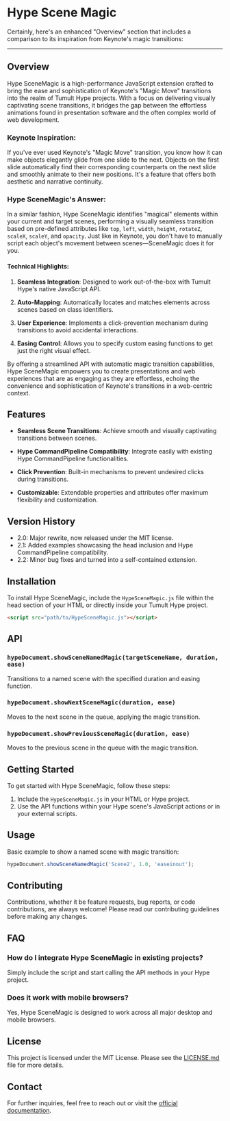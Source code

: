 # Hype Scene Magic

Certainly, here's an enhanced "Overview" section that includes a comparison to its inspiration from Keynote's magic transitions:

---

## Overview

Hype SceneMagic is a high-performance JavaScript extension crafted to bring the ease and sophistication of Keynote's "Magic Move" transitions into the realm of Tumult Hype projects. With a focus on delivering visually captivating scene transitions, it bridges the gap between the effortless animations found in presentation software and the often complex world of web development.

### Keynote Inspiration:

If you've ever used Keynote's "Magic Move" transition, you know how it can make objects elegantly glide from one slide to the next. Objects on the first slide automatically find their corresponding counterparts on the next slide and smoothly animate to their new positions. It's a feature that offers both aesthetic and narrative continuity.

### Hype SceneMagic's Answer:

In a similar fashion, Hype SceneMagic identifies "magical" elements within your current and target scenes, performing a visually seamless transition based on pre-defined attributes like `top`, `left`, `width`, `height`, `rotateZ`, `scaleX`, `scaleY`, and `opacity`. Just like in Keynote, you don't have to manually script each object's movement between scenes—SceneMagic does it for you.

#### Technical Highlights:

1. **Seamless Integration**: Designed to work out-of-the-box with Tumult Hype's native JavaScript API.

2. **Auto-Mapping**: Automatically locates and matches elements across scenes based on class identifiers.

3. **User Experience**: Implements a click-prevention mechanism during transitions to avoid accidental interactions.

4. **Easing Control**: Allows you to specify custom easing functions to get just the right visual effect.

By offering a streamlined API with automatic magic transition capabilities, Hype SceneMagic empowers you to create presentations and web experiences that are as engaging as they are effortless, echoing the convenience and sophistication of Keynote's transitions in a web-centric context.

## Features

- **Seamless Scene Transitions**: Achieve smooth and visually captivating transitions between scenes.
  
- **Hype CommandPipeline Compatibility**: Integrate easily with existing Hype CommandPipeline functionalities.

- **Click Prevention**: Built-in mechanisms to prevent undesired clicks during transitions.

- **Customizable**: Extendable properties and attributes offer maximum flexibility and customization.

## Version History

- 2.0: Major rewrite, now released under the MIT license.
- 2.1: Added examples showcasing the head inclusion and Hype CommandPipeline compatibility.
- 2.2: Minor bug fixes and turned into a self-contained extension.

## Installation

To install Hype SceneMagic, include the `HypeSceneMagic.js` file within the head section of your HTML or directly inside your Tumult Hype project.

```html
<script src="path/to/HypeSceneMagic.js"></script>
```

## API

### `hypeDocument.showSceneNamedMagic(targetSceneName, duration, ease)`

Transitions to a named scene with the specified duration and easing function.

### `hypeDocument.showNextSceneMagic(duration, ease)`

Moves to the next scene in the queue, applying the magic transition.

### `hypeDocument.showPreviousSceneMagic(duration, ease)`

Moves to the previous scene in the queue with the magic transition.

## Getting Started

To get started with Hype SceneMagic, follow these steps:

1. Include the `HypeSceneMagic.js` in your HTML or Hype project.
2. Use the API functions within your Hype scene's JavaScript actions or in your external scripts.

## Usage

Basic example to show a named scene with magic transition:

```javascript
hypeDocument.showSceneNamedMagic('Scene2', 1.0, 'easeinout');
```

## Contributing

Contributions, whether it be feature requests, bug reports, or code contributions, are always welcome! Please read our contributing guidelines before making any changes.

## FAQ

### How do I integrate Hype SceneMagic in existing projects?

Simply include the script and start calling the API methods in your Hype project.

### Does it work with mobile browsers?

Yes, Hype SceneMagic is designed to work across all major desktop and mobile browsers.

## License

This project is licensed under the MIT License. Please see the [LICENSE.md](LICENSE.md) file for more details.

## Contact

For further inquiries, feel free to reach out or visit the [official documentation](https://maxziebell.de).
